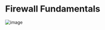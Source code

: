# Firewall Fundamentals
![image](https://github.com/user-attachments/assets/7fc04a35-4ad2-4ed2-a906-b4ffda8597d4)


